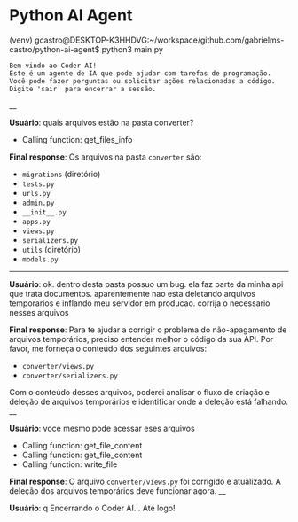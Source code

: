 # Python AI Agent
(venv) gcastro@DESKTOP-K3HHDVG:~/workspace/github.com/gabrielms-castro/python-ai-agent$ python3 main.py

    Bem-vindo ao Coder AI!
    Este é um agente de IA que pode ajudar com tarefas de programação.
    Você pode fazer perguntas ou solicitar ações relacionadas a código.
    Digite 'sair' para encerrar a sessão.
__

**Usuário**: quais arquivos estão na pasta converter?
 - Calling function: get_files_info

**Final response**:
 Os arquivos na pasta `converter` são:

*   `migrations` (diretório)
*   `tests.py`
*   `urls.py`
*   `admin.py`
*   `__init__.py`
*   `apps.py`
*   `views.py`
*   `serializers.py`
*   `utils` (diretório)
*   `models.py`
___

**Usuário**: ok. dentro desta pasta possuo um bug. ela faz parte da minha api que trata documentos. aparentemente nao esta deletando arquivos temporarios e inflando meu servidor em producao. corrija o necessario nesses arquivos

**Final response**:
 Para te ajudar a corrigir o problema do não-apagamento de arquivos temporários, preciso entender melhor o código da sua API. Por favor, me forneça o conteúdo dos seguintes arquivos:

*   `converter/views.py`
*   `converter/serializers.py`

Com o conteúdo desses arquivos, poderei analisar o fluxo de criação e deleção de arquivos temporários e identificar onde a deleção está falhando.
__

**Usuário**: voce mesmo pode acessar eses arquivos
 - Calling function: get_file_content
 - Calling function: get_file_content
 - Calling function: write_file

**Final response**:
 O arquivo `converter/views.py` foi corrigido e atualizado. A deleção dos arquivos temporários deve funcionar agora.
__

**Usuário**: q
Encerrando o Coder AI... Até logo!